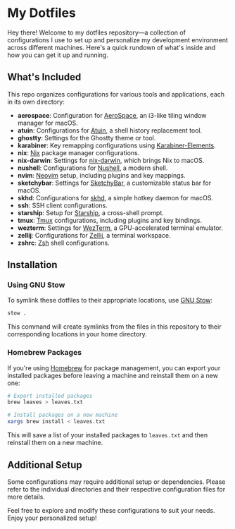 # My Dotfiles

Hey there! Welcome to my dotfiles repository—a collection of configurations I use to set up and personalize my development environment across different machines. Here's a quick rundown of what's inside and how you can get it up and running.

## What's Included

This repo organizes configurations for various tools and applications, each in its own directory:

- **aerospace**: Configuration for [AeroSpace](https://github.com/nikitabobko/AeroSpace), an i3-like tiling window manager for macOS.
- **atuin**: Configurations for [Atuin](https://github.com/ellie/atuin), a shell history replacement tool.
- **ghostty**: Settings for the Ghostty theme or tool.
- **karabiner**: Key remapping configurations using [Karabiner-Elements](https://karabiner-elements.pqrs.org/).
- **nix**: [Nix](https://nixos.org/) package manager configurations.
- **nix-darwin**: Settings for [nix-darwin](https://github.com/LnL7/nix-darwin), which brings Nix to macOS.
- **nushell**: Configurations for [Nushell](https://www.nushell.sh/), a modern shell.
- **nvim**: [Neovim](https://neovim.io/) setup, including plugins and key mappings.
- **sketchybar**: Settings for [SketchyBar](https://github.com/FelixKratz/SketchyBar), a customizable status bar for macOS.
- **skhd**: Configurations for [skhd](https://github.com/koekeishiya/skhd), a simple hotkey daemon for macOS.
- **ssh**: SSH client configurations.
- **starship**: Setup for [Starship](https://starship.rs/), a cross-shell prompt.
- **tmux**: [Tmux](https://github.com/tmux/tmux) configurations, including plugins and key bindings.
- **wezterm**: Settings for [WezTerm](https://wezfurlong.org/wezterm/), a GPU-accelerated terminal emulator.
- **zellij**: Configurations for [Zellij](https://zellij.dev/), a terminal workspace.
- **zshrc**: [Zsh](https://www.zsh.org/) shell configurations.

## Installation

### Using GNU Stow

To symlink these dotfiles to their appropriate locations, use [GNU Stow](https://www.gnu.org/software/stow/):

```sh
stow .
```
This command will create symlinks from the files in this repository to their corresponding locations in your home directory.

### Homebrew Packages

If you're using [Homebrew](https://brew.sh/) for package management, you can export your installed packages before leaving a machine and reinstall them on a new one:

```sh
# Export installed packages
brew leaves > leaves.txt

# Install packages on a new machine
xargs brew install < leaves.txt
```

This will save a list of your installed packages to `leaves.txt` and then reinstall them on a new machine.

## Additional Setup

Some configurations may require additional setup or dependencies. Please refer to the individual directories and their respective configuration files for more details.

Feel free to explore and modify these configurations to suit your needs. Enjoy your personalized setup!
